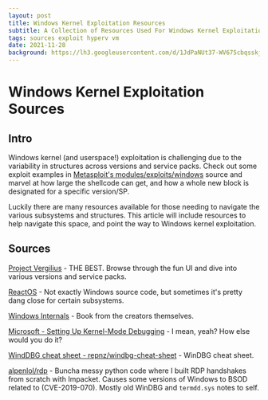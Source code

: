 ```yaml
---
layout: post
title: Windows Kernel Exploitation Resources
subtitle: A Collection of Resources Used For Windows Kernel Exploitation
tags: sources exploit hyperv vm
date: 2021-11-28
background: https://lh3.googleusercontent.com/d/1JdPaNUt37-WV675cbqsskjcuJp0akekw
---
```


# Windows Kernel Exploitation Sources

## Intro

Windows kernel (and userspace!) exploitation is challenging due to the variability in structures across versions and service packs. Check out some exploit examples in [Metasploit's modules/exploits/windows](https://github.com/rapid7/metasploit-framework/tree/master/modules/exploits/windows) source and marvel at how large the shellcode can get, and how a whole new block is designated for a specific version/SP. 

Luckily there are many resources available for those needing to navigate the various subsystems and structures. This article will include resources to help navigate this space, and point the way to Windows kernel exploitation. 

## Sources

[Project Vergilius](https://www.vergiliusproject.com/) - THE BEST. Browse through the fun UI and dive into various versions and service packs. 

[ReactOS](https://github.com/reactos/reactos) - Not exactly Windows source code, but sometimes it's pretty dang close for certain subsystems. 

[Windows Internals](https://learn.microsoft.com/en-us/sysinternals/resources/windows-internals) - Book from the creators themselves. 

[Microsoft - Setting Up Kernel-Mode Debugging](https://learn.microsoft.com/en-us/windows-hardware/drivers/debugger/setting-up-kernel-mode-debugging-in-windbg--cdb--or-ntsd) - I mean, yeah? How else would you do it? 

[WindDBG cheat sheet - repnz/windbg-cheat-sheet](https://github.com/repnz/windbg-cheat-sheet) - WinDBG cheat sheet. 

[alpenlol/rdp](https://github.com/Alpenlol/rdp) - Buncha messy python code where I built RDP handshakes from scratch with Impacket. Causes some versions of Windows to BSOD related to (CVE-2019-070). Mostly old WinDBG and `termdd.sys` notes to self. 